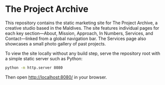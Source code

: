 # The Project Archive

This repository contains the static marketing site for The Project Archive, a creative studio based in the Maldives. The site features individual pages for each key section—About, Mission, Approach, In Numbers, Services, and Contact—linked from a global navigation bar. The Services page also showcases a small photo gallery of past projects.

To view the site locally without any build step, serve the repository root with a simple static server such as Python:

```bash
python -m http.server 8080
```

Then open [http://localhost:8080/](http://localhost:8080/) in your browser.

